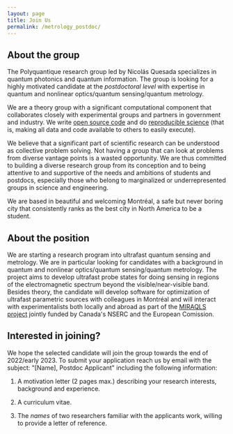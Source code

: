 ```yaml
---
layout: page
title: Join Us
permalink: /metrology_postdoc/
---
```


## About the group

The Polyquantique research group led by Nicolás Quesada specializes in quantum photonics and quantum information. The group is looking for a highly motivated candidate at the *postdoctoral level* with expertise in quantum and nonlinear optics/quantum sensing/quantum metrology.

We are a theory group with a significant computational component that collaborates closely with experimental groups and partners in government and industry. We write [open source code](https://open-science-training-handbook.gitbook.io/book/open-science-basics/open-research-software-and-open-source) and do [reproducible science](https://blogs.egu.eu/divisions/gd/2018/09/19/reproducible-computational-science/) (that is, making all data and code available to others to easily execute).  

We believe that a significant part of scientific research can be understood as collective problem solving. Not having a group that can look at problems from diverse vantage points is a wasted opportunity. We are thus committed to building a diverse research group from its conception and to being attentive to and supportive of the needs and ambitions of students and postdocs, especially those who belong to marginalized or underrepresented groups in science and engineering. 

We are based in beautiful and welcoming Montréal, a safe but never boring city that consistently ranks as the best city in North America to be a student.

## About the position

We are starting a research program into ultrafast quantum sensing and metrology. We are in particular looking for candidates with a background in quantum and nonlinear optics/quantum sensing/quantum metrology.
The project aims to develop ultrafast probe states for doing sensing in regions of the electromagnetic spectrum beyond the visible/near-visible band.
Besides theory, the candidate will develop software for optimization of ultrafast parametric sources with colleagues in Montréal and will interact with experimentalists both locally and abroad as part of the [MIRAQLS](https://twitter.com/project_MIRAQLS) [project](https://www.polymtl.ca/carrefour-actualite/nouvelles/un-regroupement-international-multidisciplinaire-pilote-par-le-professeur-denis-seletskiy-de)  jointly funded by Canada's NSERC and the European Comission. 


## Interested in joining?

We hope the selected candidate will join the group towards the end of 2022/early 2023. To submit your application reach us by email with the subject: "[Name], Postdoc Applicant" including the following information:

1. A motivation letter (2 pages max.) describing your research interests, background and experience. 

2. A curriculum vitae.

3. The *names* of two researchers familiar with the applicants work, willing to provide a letter of reference.
